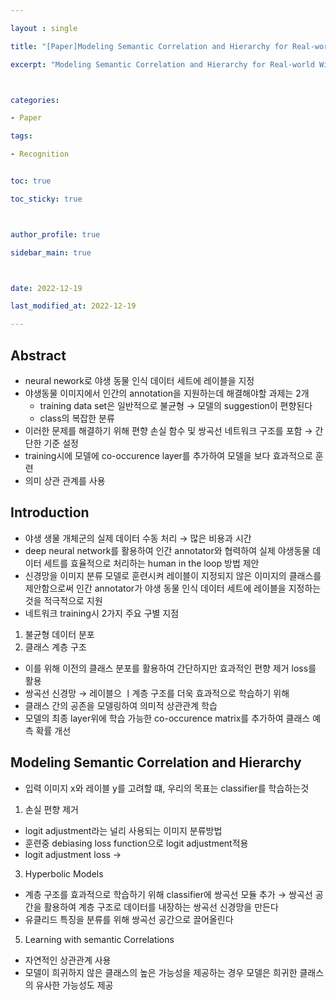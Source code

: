```yaml
---

layout : single

title: "[Paper]Modeling Semantic Correlation and Hierarchy for Real-world Wildlife Recognition"

excerpt: "Modeling Semantic Correlation and Hierarchy for Real-world Wildlife Recognition 논문 리뷰"



categories:

- Paper

tags:

- Recognition


toc: true

toc_sticky: true



author_profile: true

sidebar_main: true



date: 2022-12-19

last_modified_at: 2022-12-19

---
```


  

## Abstract

- neural nework로 야생 동물 인식 데이터 세트에 레이블을 지정
- 야생동물 이미지에서 인간의 annotation을 지원하는데 해결해야할 과제는 2개
    - training data set은 일반적으로 불균형 → 모델의 suggestion이 편향된다
    - class의 복잡한 분류
- 이러한 문제를 해결하기 위해 편향 손실 함수 및 쌍곡선 네트워크 구조를 포함 → 간단한 기준 설정
- training시에 모델에 co-occurence layer를 추가하여 모델을 보다 효과적으로 훈련
- 의미 상관 관계를 사용

  

## Introduction

- 야생 생물 개체군의 실제 데이터 수동 처리 → 많은 비용과 시간
- deep neural network를 활용하여 인간 annotator와 협력하여 실제 야생동물 데이터 세트를 효율적으로 처리하는 human in the loop 방법 제안
- 신경망을 이미지 분류 모델로 훈련시켜 레이블이 지정되지 않은 이미지의 클래스를 제안함으로써 인간 annotator가 야생 동물 인식 데이터 세트에 레이블을 지정하는것을 적극적으로 지원
- 네트워크 training시 2가지 주요 구별 지점

1. 불균형 데이터 분포
2. 클래스 계층 구조

- 이를 위해 이전의 클래스 분포를 활용하여 간단하지만 효과적인 편향 제거 loss를 활용
- 쌍곡선 신경망 → 레이블으 ㅣ계층 구조를 더욱 효과적으로 학습하기 위해
- 클래스 간의 공존을 모델링하여 의미적 상관관계 학습
- 모델의 최종 layer위에 학습 가능한 co-occurence matrix를 추가하여 클래스 예측 확률 개선

  

## Modeling Semantic Correlation and Hierarchy

- 입력 이미지 x와 레이블 y를 고려할 떄, 우리의 목표는 classifier를 학습하는것

1. 손실 편향 제거
- logit adjustment라는 널리 사용되는 이미지 분류방법
- 훈련중 debiasing loss function으로 logit adjustment적용
- logit adjustment loss → 
3. Hyperbolic Models
- 계층 구조를 효과적으로 학습하기 위해 classifier에 쌍곡선 모듈 추가 → 쌍곡선 공간을 활용하여 계층 구조로 데이터를 내장하는 쌍곡선 신경망을 만든다
- 유클리드 특징을 분류를 위해 쌍곡선 공간으로 끌어올린다
5. Learning with semantic Correlations
- 자연적인 상관관계 사용
- 모델이 희귀하지 않은 클래스의 높은 가능성을 제공하는 경우 모델은 희귀한 클래스의 유사한 가능성도 제공